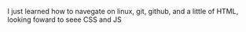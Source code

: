 I just learned how to navegate on linux, git, github, and a little of HTML, looking foward to seee CSS and JS